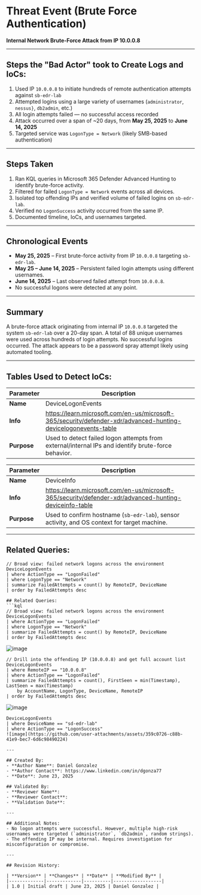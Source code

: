 # Threat Event (Brute Force Authentication)
**Internal Network Brute-Force Attack from IP 10.0.0.8**

---

## Steps the "Bad Actor" took to Create Logs and IoCs:
1. Used IP `10.0.0.8` to initiate hundreds of remote authentication attempts against `sb-edr-lab`
2. Attempted logins using a large variety of usernames (`administrator`, `nessus}`, `db2admin`, etc.)
3. All login attempts failed — no successful access recorded
4. Attack occurred over a span of ~20 days, from **May 25, 2025** to **June 14, 2025**
5. Targeted service was `LogonType = Network` (likely SMB-based authentication)

---

## Steps Taken
1. Ran KQL queries in Microsoft 365 Defender Advanced Hunting to identify brute-force activity.
2. Filtered for failed `LogonType = Network` events across all devices.
3. Isolated top offending IPs and verified volume of failed logins on `sb-edr-lab`.
4. Verified no `LogonSuccess` activity occurred from the same IP.
5. Documented timeline, IoCs, and usernames targeted.

---

## Chronological Events
- **May 25, 2025** – First brute-force activity from IP `10.0.0.8` targeting `sb-edr-lab`.
- **May 25 – June 14, 2025** – Persistent failed login attempts using different usernames.
- **June 14, 2025** – Last observed failed attempt from `10.0.0.8`.
- No successful logons were detected at any point.

---

## Summary
A brute-force attack originating from internal IP `10.0.0.8` targeted the system `sb-edr-lab` over a 20-day span. A total of 88 unique usernames were used across hundreds of login attempts. No successful logins occurred. The attack appears to be a password spray attempt likely using automated tooling.

---

## Tables Used to Detect IoCs:

| **Parameter** | **Description** |
|---------------|------------------|
| **Name** | DeviceLogonEvents |
| **Info** | https://learn.microsoft.com/en-us/microsoft-365/security/defender-xdr/advanced-hunting-devicelogonevents-table |
| **Purpose** | Used to detect failed logon attempts from external/internal IPs and identify brute-force behavior. |

| **Parameter** | **Description** |
|---------------|------------------|
| **Name** | DeviceInfo |
| **Info** | https://learn.microsoft.com/en-us/microsoft-365/security/defender-xdr/advanced-hunting-deviceinfo-table |
| **Purpose** | Used to confirm hostname (`sb-edr-lab`), sensor activity, and OS context for target machine. |

---

## Related Queries:
```kql
// Broad view: failed network logons across the environment
DeviceLogonEvents
| where ActionType == "LogonFailed"
| where LogonType == "Network"
| summarize FailedAttempts = count() by RemoteIP, DeviceName
| order by FailedAttempts desc

## Related Queries:
```kql
// Broad view: failed network logons across the environment
DeviceLogonEvents
| where ActionType == "LogonFailed"
| where LogonType == "Network"
| summarize FailedAttempts = count() by RemoteIP, DeviceName
| order by FailedAttempts desc
```
![image](https://github.com/user-attachments/assets/34f2949b-fe07-45eb-9985-f2ec75f7853a)

```
// Drill into the offending IP (10.0.0.8) and get full account list
DeviceLogonEvents
| where RemoteIP == "10.0.0.8"
| where ActionType == "LogonFailed"
| summarize FailedAttempts = count(), FirstSeen = min(Timestamp), LastSeen = max(Timestamp) 
    by AccountName, LogonType, DeviceName, RemoteIP
| order by FailedAttempts desc
```
![image](https://github.com/user-attachments/assets/11cfc7e1-ad43-4b66-8cfe-d5da72e90fa3)

```
DeviceLogonEvents
| where DeviceName == "sd-edr-lab"
| where ActionType == "LogonSuccess"
![image](https://github.com/user-attachments/assets/359c0726-c88b-41e9-bec7-6d6c98490224)

---

## Created By:
- **Author Name**: Daniel Gonzalez  
- **Author Contact**: https://www.linkedin.com/in/dgonza77  
- **Date**: June 23, 2025

## Validated By:
- **Reviewer Name**:
- **Reviewer Contact**:  
- **Validation Date**:  

---

## Additional Notes:
- No logon attempts were successful. However, multiple high-risk usernames were targeted (`administrator`, `db2admin`, random strings).
- The offending IP may be internal. Requires investigation for misconfiguration or compromise.

---

## Revision History:

| **Version** | **Changes** | **Date** | **Modified By** |
|-------------|-------------|----------|------------------|
| 1.0 | Initial draft | June 23, 2025 | Daniel Gonzalez |
